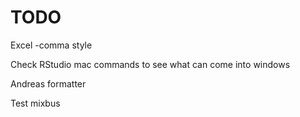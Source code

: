 # TODO

Excel
-comma style

Check RStudio mac commands to see what can come into windows

Andreas formatter

Test mixbus